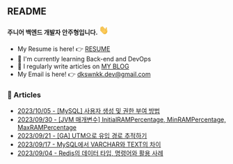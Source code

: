 
## README

#### 주니어 백엔드 개발자 안주형입니다. <img src="https://raw.githubusercontent.com/ABSphreak/ABSphreak/master/gifs/Hi.gif" width="22">
- My Resume is here! 👉 [RESUME](https://dkswnkk.notion.site/fdffe98cbe714c818dc1b009cca9b5ed?pvs=4)
- 🌱 I'm currently learning Back-end and DevOps
- 📝 I regularly write articles on [MY BLOG](https://dkswnkk.tistory.com/)
- My Email is here! 👉  dkswnkk.dev@gmail.com

### 📖 Articles

- [2023/10/05 - [MySQL] 사용자 생성 및 권한 부여 방법](https://dkswnkk.tistory.com/717) <br/>
- [2023/09/30 - [JVM 매개변수] InitialRAMPercentage, MinRAMPercentage, MaxRAMPercentage](https://dkswnkk.tistory.com/716) <br/>
- [2023/09/21 - [GA] UTM으로 유입 경로 추적하기](https://dkswnkk.tistory.com/715) <br/>
- [2023/09/17 - MySQL에서 VARCHAR와 TEXT의 차이](https://dkswnkk.tistory.com/714) <br/>
- [2023/09/04 - Redis의 데이터 타입, 명령어와 활용 사례](https://dkswnkk.tistory.com/713) <br/>
